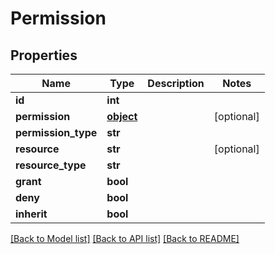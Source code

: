 # Permission

## Properties
Name | Type | Description | Notes
------------ | ------------- | ------------- | -------------
**id** | **int** |  | 
**permission** | [**object**](.md) |  | [optional] 
**permission_type** | **str** |  | 
**resource** | **str** |  | [optional] 
**resource_type** | **str** |  | 
**grant** | **bool** |  | 
**deny** | **bool** |  | 
**inherit** | **bool** |  | 

[[Back to Model list]](../README.md#documentation-for-models) [[Back to API list]](../README.md#documentation-for-api-endpoints) [[Back to README]](../README.md)


